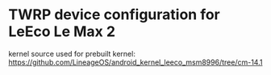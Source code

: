 TWRP device configuration for LeEco Le Max 2
==============

kernel source used for prebuilt kernel:
https://github.com/LineageOS/android_kernel_leeco_msm8996/tree/cm-14.1
